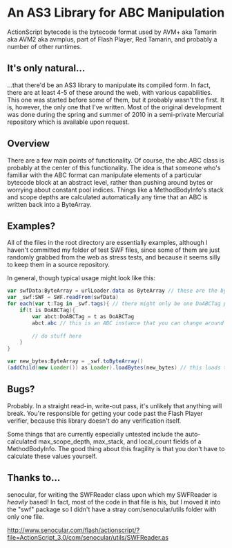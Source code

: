 # An AS3 Library for ABC Manipulation

ActionScript bytecode is the bytecode format used by AVM+ aka Tamarin aka AVM2 aka avmplus, part of Flash Player, Red Tamarin, and probably a number of other runtimes.  

## It's only natural…

…that there'd be an AS3 library to manipulate its compiled form.  In fact, there are at least 4-5 of these around the web, with various capabilities.  This one was started before some of them, but it probably wasn't the first.  It is, however, the only one that I've written.  Most of the original development was done during the spring and summer of 2010 in a semi-private Mercurial repository which is available upon request.

## Overview

There are a few main points of functionality.  Of course, the abc.ABC class is probably at the center of this functionality.  The idea is that someone who's familiar with the ABC format can manipulate elements of a particular bytecode block at an abstract level, rather than pushing around bytes or worrying about constant pool indices.  Things like a MethodBodyInfo's stack and scope depths are calculated automatically any time that an ABC is written back into a ByteArray.

## Examples?

All of the files in the root directory are essentially examples, although I haven't committed my folder of test SWF files, since some of them are just randomly grabbed from the web as stress tests, and because it seems silly to keep them in a source repository.  

In general, though typical usage might look like this: 

```actionscript
var swfData:ByteArray = urlLoader.data as ByteArray // these are the bytes of an SWF
var _swf:SWF = SWF.readFrom(swfData)
for each(var t:Tag in _swf.tags){ // there might only be one DoABCTag per file, or tons of them!
	if(t is DoABCTag){
		var abct:DoABCTag = t as DoABCTag
		abct.abc // this is an ABC instance that you can change around
		
		// do stuff here
	}
}

var new_bytes:ByteArray = _swf.toByteArray()
(addChild(new Loader()) as Loader).loadBytes(new_bytes) // this loads the SWF with modified bytecode

```

## Bugs?

Probably.  In a straight read-in, write-out pass, it's unlikely that anything will break.  You're responsible for getting your code past the Flash Player verifier, because this library doesn't do any verification itself.  

Some things that are currently especially untested include the auto-calculated max_scope_depth, max_stack, and local_count fields of a MethodBodyInfo.  The good thing about this fragility is that you don't have to calculate these values yourself.  

## Thanks to…

senocular, for writing the SWFReader class upon which my SWFReader is _heavily_ based!  In fact, most of the code in that file is his, but I moved it into the "swf" package so I didn't have a stray com/senocular/utils folder with only one file.

http://www.senocular.com/flash/actionscript/?file=ActionScript_3.0/com/senocular/utils/SWFReader.as